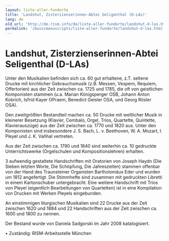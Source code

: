```yaml
---
layout: liste-aller-fundorte
title: 'Landshut, Zisterzienserinnen-Abtei Seligenthal (D-LAs)'
lang: de
old_url: 'http://de.rism.info/de/liste-aller-fundorte/landshut-d-las.html'
permalink: '/musicmanuscripts/liste-aller-fundorte/landshut-d-las.html'
---
```



# Landshut, Zisterzienserinnen-Abtei Seligenthal (D-LAs)

Unter den Musikalien befinden sich ca. 60 gut erhaltene, z.T. seltene Drucke mit kirchlicher Gebrauchsmusik (z.B. Messen, Vespern, Requiem, Offertorien) aus der Zeit zwischen ca. 1725 und 1785, die oft von geistlichen Komponisten stammen (u.a. Marian Königsperger OSB, Johann Anton Kobrich, Isfrid Kayer OPraem, Benedict Geisler OSA, und Georg Rösler OSA).

Den zweitgrößten Bestandteil machen ca. 50 Drucke mit weltlicher Musik in kleinerer Besetzung (Klavier, Cembalo, Orgel, Trios, Quartette, Quintette, Klavierauszüge) aus der Zeit zwischen ca. 1770 und 1820 aus. Unter den Komponisten sind insbesondere J. S. Bach, L. v. Beethoven, W. A. Mozart, I. Pleyel und J. K. Vaňhal vertreten.

Aus der Zeit zwischen ca. 1790 und 1840 sind weiterhin ca. 10 gedruckte Unterrichtswerke (Orgelschulen und Kompositionslehren) erhalten.

3 aufwendig gestaltete Handschriften mit Oratorien von Joseph Haydn (Die Sieben letzten Worte, Die Schöpfung, Die Jahreszeiten) stammen offenbar von der Hand des Traunsteiner Organisten Bartholomäus Eder und wurden um 1812 angefertigt. Die Stimmhefte sind zusammen mit gedruckten Libretti in einem Kartonschuber untergebracht. Eine weitere Handschrift mit Trios von Pleyel (eigentlich Bearbeitungen von Quartetten) ist in eine Kompilation von Drucken mit Werken Pleyels eingebunden.

An einstimmigen liturgischen Musikalien sind 22 Drucke aus der Zeit zwischen 1620 und 1884 und 22 Handschriften aus der Zeit zwischen ca. 1600 und 1800 zu nennen.

Der Bestand wurde von Daniela Sadgorski im Jahr 2008 katalogisiert.

• Zuständig: RISM-Arbeitsstelle München

